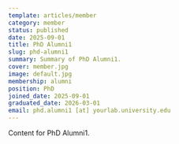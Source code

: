 ```yaml
---
template: articles/member
category: member
status: published
date: 2025-09-01
title: PhD Alumni1
slug: phd-alumni1
summary: Summary of PhD Alumni1.
cover: member.jpg
image: default.jpg
membership: alumni
position: PhD
joined_date: 2025-09-01
graduated_date: 2026-03-01
email: phd.alumni1 [at] yourlab.university.edu
---
```


Content for PhD Alumni1.
